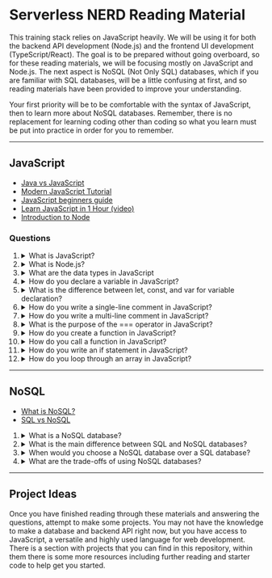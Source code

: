 # Serverless NERD Reading Material

This training stack relies on JavaScript heavily. We will be using it for both the backend API development (Node.js) and the frontend UI development (TypeScript/React). The goal is to be prepared without going overboard, so for these reading materials, we will be focusing mostly on JavaScript and Node.js. The next aspect is NoSQL (Not Only SQL) databases, which if you are familiar with SQL databases, will be a little confusing at first, and so reading materials have been provided to improve your understanding.

Your first priority will be to be comfortable with the syntax of JavaScript, then to learn more about NoSQL databases. Remember, there is no replacement for learning coding other than coding so what you learn must be put into practice in order for you to remember.

---

## JavaScript

- [Java vs JavaScript](https://www.codecademy.com/resources/blog/java-vs-javascript/)
- [Modern JavaScript Tutorial](https://javascript.info)
- [JavaScript beginners guide](https://developer.mozilla.org/en-US/docs/Web/JavaScript/Guide)
- [Learn JavaScript in 1 Hour (video)](https://youtu.be/W6NZfCO5SIk)
- [Introduction to Node](https://nodejs.dev/en/learn/)

### Questions
<ol>
<li>
    <details>
    <summary>What is JavaScript?</summary>
    JavaScript is a high-level, interpreted programming language primarily used for adding interactivity to websites by enabling client-side scripting.
    </details>
</li>

<li>
    <details>
    <summary>What is Node.js?</summary>
    Node.js is a JavaScript runtime that allows you to execute JavaScript code on the server-side, outside of a web browser. It's designed to be efficient and asynchronous, making it suitable for building scalable network applications.
    </details>
</li>

<li>
    <details>
    <summary>What are the data types in JavaScript</summary>
    Number, BigInt, String, Boolean, Undefined, Null, Object, and Symbol.
    </details>
</li>

<li>
    <details>
    <summary>How do you declare a variable in JavaScript?</summary>
    You can declare a variable using the var, let, or const keyword. For example: var x;, let y;, const z;.
    </details>
</li>

<li>
    <details>
    <summary>What is the difference between let, const, and var for variable declaration?</summary>
    <ul>
        <li>var has function scope and can be re-declared within the same scope.</li>
        <li>let and const have block scope and cannot be re-declared within the same scope.</li>
        <li>const additionally cannot be reassigned after declaration.</li>
    </ul>
    </details>
</li>

<li>
    <details>
    <summary>How do you write a single-line comment in JavaScript?</summary>
    Use `//` to write a single-line comment. For example: 

    ```javascript
    // This is a comment.
    ```

    </details>
</li>

<li>
    <details>
    <summary>How do you write a multi-line comment in JavaScript?</summary>
    Use /* to start and */ to end a multi-line comment. For example:

    ```javascript
    /*
    This is a
    multi-line
    comment.
    */
    ```

    </details>
</li>

<li>
    <details>
    <summary>What is the purpose of the === operator in JavaScript?</summary>
    The `===` operator is used for strict equality comparison. It compares both value and type of the operands.
    </details>
</li>

<li>
    <details>
    <summary>How do you create a function in JavaScript?</summary>
    You can create a function using the function keyword. For example:

    ```javascript
    function myFunction() {
        // Function body
    }
    ```

    </details>
</li>

<li>
    <details>
    <summary>How do you call a function in JavaScript?</summary>
    To call a function, use its name followed by parentheses. For example: `myFunction()`;
    </details>
</li>

<li>
    <details>
    <summary>How do you write an if statement in JavaScript?</summary>
    You can write an if statement like this:

    ```javascript
    if (condition) {
        // Code to execute if condition is true
    }

    ```

    </details>
</li>

<li>
    <details>
    <summary>How do you loop through an array in JavaScript?</summary>
    You can use a for loop or a forEach method to loop through an array. For example:

    Using a for loop:

    ```javascript
    for (let i = 0; i < array.length; i++) {
        // Code using array[i]
    }
    ```

    Using forEach:

    ```javascript
    array.forEach(function(item) {
        // Code using item
    });
    ```

    </details>
</li>

</ol>

---

## NoSQL

- [What is NoSQL?](https://www.geeksforgeeks.org/introduction-to-nosql/)
- [SQL vs NoSQL](https://www.ibm.com/blog/sql-vs-nosql/)

<ol>
<li>
    <details>
    <summary>What is a NoSQL database?</summary>
    A NoSQL (Not Only SQL) database is a type of database that provides a flexible and schema-less data model. It's designed to handle large amounts of unstructured or semi-structured data and offers high scalability and performance.
    </details>
</li>

<li>
    <details>
    <summary>What is the main difference between SQL and NoSQL databases?</summary>
    The main difference lies in the data model and querying approach. SQL databases use a structured, tabular data model and SQL (Structured Query Language) for querying. NoSQL databases use various data models (document, key-value, etc.) and offer different query languages or APIs tailored to their data models.
    </details>
</li>

<li>
    <details>
    <summary>When would you choose a NoSQL database over a SQL database?</summary>
    You might choose a NoSQL database when:
    <ul>
        <li>Dealing with large volumes of unstructured data</li>
        <li>Needing horizontal scalability (adding more servers to accommodate load)</li>
        <li>Seeking flexibility to evolve the data model as requirements change</li>
        <li>Prioritizing high availability and fault tolerance</li>
    </ul>
    </details>
</li>

<li>
    <details>
    <summary>What are the trade-offs of using NoSQL databases?</summary>
    While NoSQL databases offer advantages like scalability and flexibility, they also have trade-offs:
    <ul>
        <li>Lack of ACID transactions in some cases (though some NoSQL databases provide eventual consistency)</li>
        <li>Potential data consistency challenges in distributed environments</li>
        <li>Less mature ecosystem compared to traditional SQL databases</li>
    </ul>
    </details>
</li>

</ol>

---

## Project Ideas

Once you have finished reading through these materials and answering the questions, attempt to make some projects. You may not have the knowledge to make a database and backend API right now, but you have access to JavaScript, a versatile and highly used language for web development. There is a section with projects that you can find in this repository, within them there is some more resources including further reading and starter code to help get you started.
